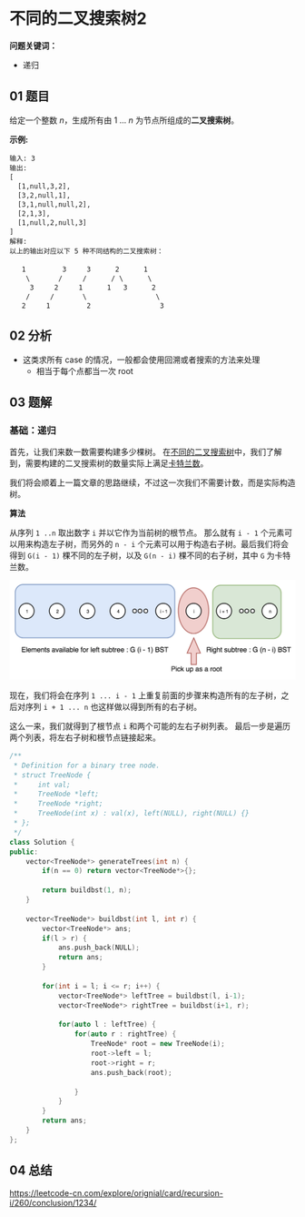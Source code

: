 # 不同的二叉搜索树2
**问题关键词：**

- 递归

## 01 题目

给定一个整数 *n*，生成所有由 1 ... *n* 为节点所组成的**二叉搜索树**。

**示例:**

```
输入: 3
输出:
[
  [1,null,3,2],
  [3,2,null,1],
  [3,1,null,null,2],
  [2,1,3],
  [1,null,2,null,3]
]
解释:
以上的输出对应以下 5 种不同结构的二叉搜索树：

   1         3     3      2      1
    \       /     /      / \      \
     3     2     1      1   3      2
    /     /       \                 \
   2     1         2                 3
```

## 02 分析

- 这类求所有 case 的情况，一般都会使用回溯或者搜索的方法来处理
  - 相当于每个点都当一次 root

## 03 题解

### 基础：递归

首先，让我们来数一数需要构建多少棵树。 在[不同的二叉搜索树](https://leetcode-cn.com/problems/unique-binary-search-trees/)中，我们了解到，需要构建的二叉搜索树的数量实际上满足[卡特兰数](https://baike.baidu.com/item/卡特兰数)。

我们将会顺着上一篇文章的思路继续，不过这一次我们不需要计数，而是实际构造树。

**算法**

从序列 `1 ..n` 取出数字 `i` 并以它作为当前树的根节点。 那么就有 `i - 1` 个元素可以用来构造左子树，而另外的 `n - i` 个元素可以用于构造右子树。最后我们将会得到 `G(i - 1)` 棵不同的左子树，以及 `G(n - i)` 棵不同的右子树，其中 `G` 为卡特兰数。

![BST](不同的二叉搜索树2.assets/96_BST-1559631330214.png)

现在，我们将会在序列 `1 ... i - 1` 上重复前面的步骤来构造所有的左子树，之后对序列 `i + 1 ... n` 也这样做以得到所有的右子树。

这么一来，我们就得到了根节点 `i` 和两个可能的左右子树列表。 最后一步是遍历两个列表，将左右子树和根节点链接起来。

```c++
/**
 * Definition for a binary tree node.
 * struct TreeNode {
 *     int val;
 *     TreeNode *left;
 *     TreeNode *right;
 *     TreeNode(int x) : val(x), left(NULL), right(NULL) {}
 * };
 */
class Solution {
public:
    vector<TreeNode*> generateTrees(int n) {
        if(n == 0) return vector<TreeNode*>{};
        
        return buildbst(1, n);
    }
    
    vector<TreeNode*> buildbst(int l, int r) {
        vector<TreeNode*> ans;
        if(l > r) {
            ans.push_back(NULL);
            return ans;
        }
        
        for(int i = l; i <= r; i++) {
            vector<TreeNode*> leftTree = buildbst(l, i-1);
            vector<TreeNode*> rightTree = buildbst(i+1, r);
            
            for(auto l : leftTree) {
                for(auto r : rightTree) {
                    TreeNode* root = new TreeNode(i);
                    root->left = l;
                    root->right = r;
                    ans.push_back(root);

                }
            }
        }
        return ans;
    }
};
```

## 04 总结

<https://leetcode-cn.com/explore/orignial/card/recursion-i/260/conclusion/1234/>